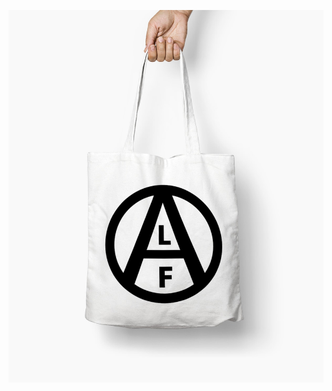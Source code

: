 ![](https://github.com/nondejus/bemoeigurus-at-work/blob/main/clienten/doctor%20robin/bond%20en%20blauw/actiegroep/anti%20psychiatrie/ALF/Shopper-b1-14.jpg)
